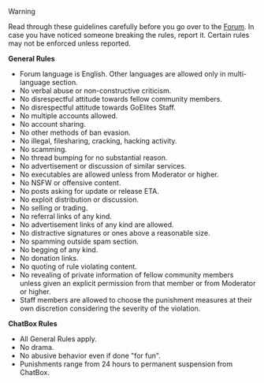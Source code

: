 <div class="admonition warning">
<p class="first admonition-title">Warning</p>
<p class="last">Read through these guidelines carefully before you go over to the <a href="https://goelites.net/">Forum</a>. In case you have noticed someone breaking the rules, report it. Certain rules may not be enforced unless reported.</p>
</div>

**General Rules**

- Forum language is English. Other languages are allowed only in multi-language section.
- No verbal abuse or non-constructive criticism.
- No disrespectful attitude towards fellow community members.
- No disrespectful attitude towards GoElites Staff.
- No multiple accounts allowed. 
- No account sharing.
- No other methods of ban evasion.
- No illegal, filesharing, cracking, hacking activity.
- No scamming.
- No thread bumping for no substantial reason.
- No advertisement or discussion of similar services.
- No executables are allowed unless from Moderator or higher.
- No NSFW or offensive content.
- No posts asking for update or release ETA.
- No exploit distribution or discussion.
- No selling or trading.
- No referral links of any kind.
- No advertisement links of any kind are allowed.
- No distractive signatures or ones above a reasonable size. 
- No spamming outside spam section.
- No begging of any kind.
- No donation links.
- No quoting of rule violating content.
- No revealing of private information of fellow community members unless given an explicit permission from that member or from Moderator or higher.
- Staff members are allowed to choose the punishment measures at their own discretion considering the severity of the violation.

**ChatBox Rules** 

- All General Rules apply.
- No drama.
- No abusive behavior even if done "for fun".
- Punishments range from 24 hours to permanent suspension from ChatBox.
 
